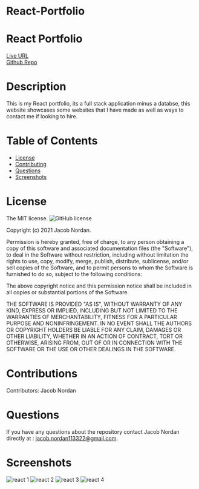 
# React-Portfolio

# React Portfolio
[Live URL]()\
[Github Repo](https://github.com/jnordan132/React-Portfolio)

# Description
This is my React portfolio, its a full stack application minus a databse, this website showcases some websites that I have made  as well as ways to contact me if looking to hire.  
# Table of Contents 
* [License](#license)
* [Contributing](#contributing)
* [Questions](#questions)
* [Screenshots](#screenshots)

# License
The MIT license. 
![GitHub license](https://img.shields.io/badge/license-MIT-blue.svg)
        
Copyright (c) 2021 Jacob Nordan.
        
Permission is hereby granted, free of charge, to any person obtaining a copy of this software and associated
documentation files (the "Software"), to deal in the Software without restriction, including without limitation
the rights to use, copy, modify, merge, publish, distribute, sublicense, and/or sell copies of the Software, and
to permit persons to whom the Software is furnished to do so, subject to the following conditions:

The above copyright notice and this permission notice shall be included in all copies or substantial portions
of the Software.

THE SOFTWARE IS PROVIDED "AS IS", WITHOUT WARRANTY OF ANY KIND, EXPRESS OR IMPLIED, INCLUDING BUT NOT LIMITED TO 
THE WARRANTIES OF MERCHANTABILITY, FITNESS FOR A PARTICULAR PURPOSE AND NONINFRINGEMENT. IN NO EVENT SHALL THE 
AUTHORS OR COPYRIGHT HOLDERS BE LIABLE FOR ANY CLAIM, DAMAGES OR OTHER LIABILITY, WHETHER IN AN ACTION OF CONTRACT,
TORT OR OTHERWISE, ARISING FROM, OUT OF OR IN CONNECTION WITH THE SOFTWARE OR THE USE OR OTHER DEALINGS IN THE SOFTWARE.

# Contributions
​Contributors: Jacob Nordan

# Questions
If you have any questions about the repository contact Jacob Nordan directly at : jacob.nordan113322@gmail.com.

# Screenshots 
![react 1](https://user-images.githubusercontent.com/81433664/138573019-550e2f89-e01c-4411-bf0f-ebadd987f140.jpg)
![react 2](https://user-images.githubusercontent.com/81433664/138573021-8fb5052c-7c26-4961-a853-6d05eaaabd2e.jpg)
![react 3](https://user-images.githubusercontent.com/81433664/138573023-8157b2e7-d4aa-4bdb-995b-39ff014f8173.jpg)
![react 4](https://user-images.githubusercontent.com/81433664/138573025-59748d05-c515-4e8c-8d06-b2dca16bc0bb.jpg)

